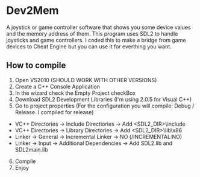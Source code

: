 # Dev2Mem
A joystick or game controller software that shows you some device values and the memory address of them.
This program uses SDL2 to handle joysticks and game controllers.
I coded this to make a bridge from game devices to Cheat Engine but you can use it for everthing you want.
## How to compile
1. Open VS2010 (SHOULD WORK WITH OTHER VERSIONS)
2. Create a C++ Console Application
3. In the wizard check the Empty Project checkBox
4. Download SDL2 Development Libraries (I'm using 2.0.5 for Visual C++)
5. Go to project properties (For the configuration you will compile: Debug / Release. I compiled for release)
  * VC++ Directories -> Include Directiories -> Add <SDL2_DIR>\include
  * VC++ Directories -> Library Directories -> Add <SDL2_DIR>\lib\x86
  * Linker -> General -> Incremental Linker -> NO (/INCREMENTAL:NO)
  * Linker -> Input -> Additional Dependencies -> Add SDL2.lib and SDL2main.lib
6. Compile
7. Enjoy
